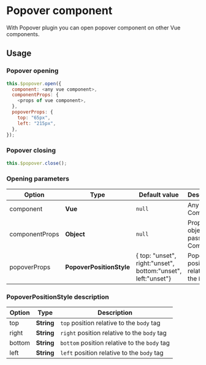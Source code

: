 # Popover component

With Popover plugin you can open popover component on other Vue components.

## Usage

### Popover opening

```js
this.$popover.open({
  component: <any vue component>,
  componentProps: {
    <props of vue component>,
  },
  popoverProps: {
    top: "65px",
    left: "215px",
  },
});
```

### Popover closing

```js
this.$popover.close();
```

### Opening parameters

| Option          | Type                      | Default value | Description              |
| --------------- | ------------------------- | ------------- | ------------------------ |
| component       | **Vue<Component>**        | `null`        | Any Vue Component        |
| componentProps  | **Object**                | `null`        | Props object of passed Vue Component |
| popoverProps    | **PopoverPositionStyle**  | { top: "unset", right:"unset", bottom:"unset", left:"unset"} | Popover position relative to the `body` tag|

### PopoverPositionStyle description

| Option  | Type        | Description              |
| --------| ------------| ------------------------ |
| top     | **String**  | `top` position relative to the `body` tag |
| right   | **String**  | `right` position relative to the `body` tag |
| bottom  | **String**  | `bottom` position relative to the `body` tag |
| left    | **String**  | `left` position relative to the `body` tag |
